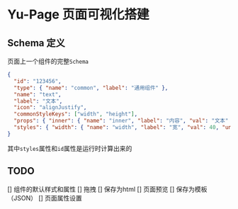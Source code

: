 # Yu-Page 页面可视化搭建

## Schema 定义

页面上一个组件的完整`Schema`

```json
{
  "id": "123456",
  "type": { "name": "common", "label": "通用组件" },
  "name": "text",
  "label": "文本",
  "icon": "alignJustify",
  "commonStyleKeys": ["width", "height"],
  "props": { "inner": { "name": "inner", "label": "内容", "val": "文本" } },
  "styles": { "width": { "name": "width", "label": "宽", "val": 40, "unit": ["px", "em"], "selectUnitIdx": 0 } }
}
```

其中`styles`属性和`id`属性是运行时计算出来的

## TODO

[] 组件的默认样式和属性
[] 拖拽
[] 保存为html
[] 页面预览
[] 保存为模板（JSON）
[] 页面属性设置
